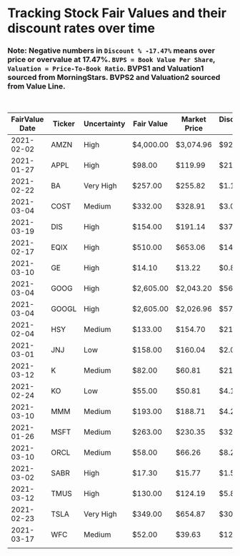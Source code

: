 # Tracking Stock Fair Values and their discount rates over time

### Note: Negative numbers in `Discount % -17.47%` means over price or overvalue at 17.47%. `BVPS = Book Value Per Share`, `Valuation = Price-To-Book Ratio`. BVPS1 and Valuation1 sourced from MorningStars. BVPS2 and Valuation2 sourced from Value Line.

<br>

| FairValue Date | Ticker | Uncertainty | Fair Value | Market Price | Discount $ | Discount % | BVPS1  | Valuation1 | BVPS2  | Valuation2 | Update    | Days |
|----------------|--------|-------------|------------|--------------|------------|------------|--------|------------|--------|------------|-----------|------|
| 2021-02-02     | AMZN   | High        | $4,000.00  | $3,074.96    | $925.04    | 23.13%     | 185.49 | 16.58      | 234.35 | 13.12      | 3/21/2021 | 47   |
| 2021-01-27     | APPL   | High        | $98.00     | $119.99      | $21.99     | -22.44%    | 3.94   | 30.45      | 5.05   | 23.76      | 3/21/2021 | 53   |
| 2021-02-22     | BA     | Very High   | $257.00    | $255.82      | $1.18      | 0.46%      | -31.38 | -8.15      | -23.35 | -10.96     | 3/21/2021 | 27   |
| 2021-03-04     | COST   | Medium      | $332.00    | $328.91      | $3.09      | 0.93%      | 35.37  | 9.30       | 40.30  | 8.16       | 3/21/2021 | 17   |
| 2021-03-19     | DIS    | High        | $154.00    | $191.14      | $37.14     | -24.12%    | 46.31  | 4.13       | 52.50  | 3.64       | 3/21/2021 | 2    |
| 2021-02-17     | EQIX   | High        | $510.00    | $653.06      | $143.06    | -28.05%    | 119.35 | 5.47       | 132.80 | 4.92       | 3/21/2021 | 32   |
| 2021-03-10     | GE     | High        | $14.10     | $13.22       | $0.88      | 6.24%      | 4.05   | 3.26       | 4.25   | 3.11       | 3/21/2021 | 11   |
| 2021-03-04     | GOOG   | High        | $2,605.00  | $2,043.20    | $561.80    | 21.57%     | 330.12 | 6.19       | 401.85 | 5.08       | 3/21/2021 | 17   |
| 2021-03-04     | GOOGL  | High        | $2,605.00  | $2,026.96    | $578.04    | 22.19%     | 330.12 | 6.14       | 401.85 | 5.04       | 3/21/2021 | 17   |
| 2021-02-04     | HSY    | Medium      | $133.00    | $154.70      | $21.70     | -16.32%    | 10.79  | 14.34      | 13.55  | 11.42      | 3/21/2021 | 45   |
| 2021-03-01     | JNJ    | Low         | $158.00    | $160.04      | $2.04      | -1.29%     | 24.07  | 6.65       | 29.25  | 5.47       | 3/21/2021 | 20   |
| 2021-03-12     | K      | Medium      | $82.00     | $60.81       | $21.19     | 25.84%     | 9.14   | 6.65       | 11.65  | 5.22       | 3/21/2021 | 9    |
| 2021-02-24     | KO     | Low         | $55.00     | $50.81       | $4.19      | 7.62%      | 4.48   | 11.34      | 4.85   | 10.48      | 3/21/2021 | 25   |
| 2021-03-10     | MMM    | Medium      | $193.00    | $188.71      | $4.29      | 2.22%      | 22.22  | 8.49       | 18.60  | 10.15      | 3/21/2021 | 11   |
| 2021-01-26     | MSFT   | Medium      | $263.00    | $230.35      | $32.65     | 12.41%     | 17.27  | 13.34      | 18.60  | 12.38      | 3/21/2021 | 54   |
| 2021-03-10     | ORCL   | Medium      | $58.00     | $66.26       | $8.26      | -14.24%    | 3.09   | 21.44      | 2.50   | 26.50      | 3/21/2021 | 11   |
| 2021-03-02     | SABR   | High        | $17.30     | $15.77       | $1.53      | 8.84%      | 1.12   | 14.08      | 2.30   | 6.86       | 3/21/2021 | 19   |
| 2021-03-12     | TMUS   | High        | $130.00    | $124.19      | $5.81      | 4.47%      | 52.58  | 2.36       | 60.00  | 2.07       | 3/21/2021 | 9    |
| 2021-02-23     | TSLA   | Very High   | $349.00    | $654.87      | $305.87    | -87.64%    | 23.15  | 28.29      | 34.05  | 19.23      | 3/21/2021 | 26   |
| 2021-03-17     | WFC    | Medium      | $52.00     | $39.63       | $12.37     | 23.79%     | 39.61  | 1.00       | 39.90  | 0.99       | 3/21/2021 | 4    |
|                |        |             |            |              |            |            |        |            |        |            |           |      |

